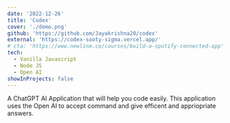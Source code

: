 ```yaml
---
date: '2022-12-26'
title: 'Codex'
cover: './demo.png'
github: 'https://github.com/Jayakrishna20/codex'
external: 'https://codex-sooty-sigma.vercel.app/'
# cta: 'https://www.newline.co/courses/build-a-spotify-connected-app'
tech:
  - Vanilla Javascript
  - Node JS
  - Open AI
showInProjects: false
---
```


A ChatGPT AI Application that will help you code easily. This application uses the Open AI to accept command and give efficent and appriopriate answers.
